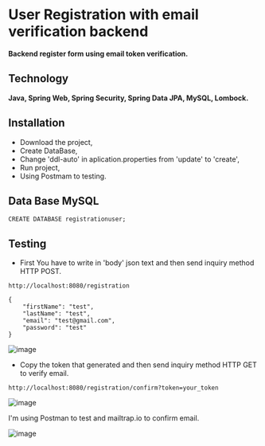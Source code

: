 # User Registration with email verification backend
**Backend register form using email token verification.**

## Technology
**Java,
Spring Web,
Spring Security,
Spring Data JPA,
MySQL,
Lombock.**

## Installation
- Download the project,
- Create DataBase,
- Change 'ddl-auto' in aplication.properties from  'update' to 'create',
- Run project,
- Using Postmam to testing.

## Data Base MySQL
```mysql
CREATE DATABASE registrationuser;
```

## Testing 
- First You have to write in 'body' json text and then send inquiry method HTTP POST.
```
http://localhost:8080/registration
```
```
{
    "firstName": "test",
    "lastName": "test",
    "email": "test@gmail.com",
    "password": "test"
}
```
![image](https://user-images.githubusercontent.com/80486633/164289193-4c696588-ba9e-4b3f-a444-3fe2219466ab.png)
- Copy the token that generated and then send inquiry method HTTP GET to verify email.
```
http://localhost:8080/registration/confirm?token=your_token
```
![image](https://user-images.githubusercontent.com/80486633/164290236-1803ce54-90df-4ac9-8bf1-7979d32af2aa.png)


I'm using Postman to test and mailtrap.io to confirm email.

![image](https://user-images.githubusercontent.com/80486633/164292588-4793afd7-2a44-4515-b795-f05fd366cad0.png)
